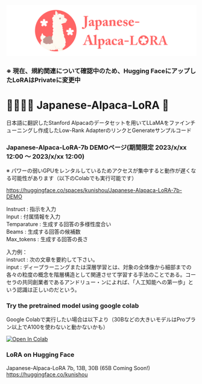 <img src="https://github.com/kunishou/Japanese-Alpaca-LoRA/blob/main/image/top.png" alt="alpaca">

### ※ 現在、規約関連について確認中のため、Hugging FaceにアップしたLoRAはPrivateに変更中
  
# 🦙🌲🤏🌸 Japanese-Alpaca-LoRA 🌸
日本語に翻訳したStanford Alpacaのデータセットを用いてLLaMAをファインチューニングし作成したLow-Rank AdapterのリンクとGenerateサンプルコード

### Japanese-Alpaca-LoRA-7b DEMOページ(期間限定 2023/x/xx 12:00 ～ 2023/x/xx 12:00)  
※ パワーの弱いGPUをレンタルしているためアクセスが集中すると動作が遅くなる可能性があります（以下のColabでも実行可能です）

https://huggingface.co/spaces/kunishou/Japanese-Alapaca-LoRA-7b-DEMO

Instruct : 指示を入力  
Input : 付属情報を入力  
Temparature : 生成する回答の多様性度合い    
Beams : 生成する回答の候補数  
Max_tokens : 生成する回答の長さ  

入力例：  
instruct : 次の文章を要約して下さい。  
input : ディープラーニングまたは深層学習とは、対象の全体像から細部までの各々の粒度の概念を階層構造として関連させて学習する手法のことである。コーセラの共同創業者であるアンドリュー・ンによれば、「人工知能への第一歩」という認識は正しいのだという。

### Try the pretrained model using google colab
Google Colabで実行したい場合は以下より（30Bなどの大きいモデルはProプラン以上でA100を使わないと動かないかも）

<a href="https://colab.research.google.com/github/kunishou/Japanese-Alpaca-LoRA/blob/main/generate_colb.ipynb" target="_blank"><img src="https://colab.research.google.com/assets/colab-badge.svg" alt="Open In Colab"/></a>

### LoRA on Hugging Face
Japanese-Alpaca-LoRA 7b, 13B, 30B (65B Coming Soon!)  
https://huggingface.co/kunishou
